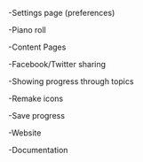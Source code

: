  -Settings page (preferences)
 
 -Piano roll
 
 -Content Pages
 
 -Facebook/Twitter sharing
 
 -Showing progress through topics
 
 -Remake icons
 
 -Save progress
 
 -Website
 
 -Documentation
